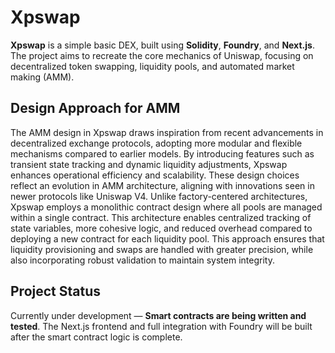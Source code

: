 # Xpswap

**Xpswap** is a simple basic DEX, built using **Solidity**, **Foundry**, and **Next.js**. The project aims to recreate the core mechanics of Uniswap, focusing on decentralized token swapping, liquidity pools, and automated market making (AMM). 


## **Design Approach for AMM**

The AMM design in Xpswap draws inspiration from recent advancements in decentralized exchange protocols, adopting more modular and flexible mechanisms compared to earlier models. By introducing features such as transient state tracking and dynamic liquidity adjustments, Xpswap enhances operational efficiency and scalability. These design choices reflect an evolution in AMM architecture, aligning with innovations seen in newer protocols like Uniswap V4. Unlike factory-centered architectures, Xpswap employs a monolithic contract design where all pools are managed within a single contract. This architecture enables centralized tracking of state variables, more cohesive logic, and reduced overhead compared to deploying a new contract for each liquidity pool. This approach ensures that liquidity provisioning and swaps are handled with greater precision, while also incorporating robust validation to maintain system integrity.


## **Project Status**
Currently under development — **Smart contracts are being written and tested**. The Next.js frontend and full integration with Foundry will be built after the smart contract logic is complete.


